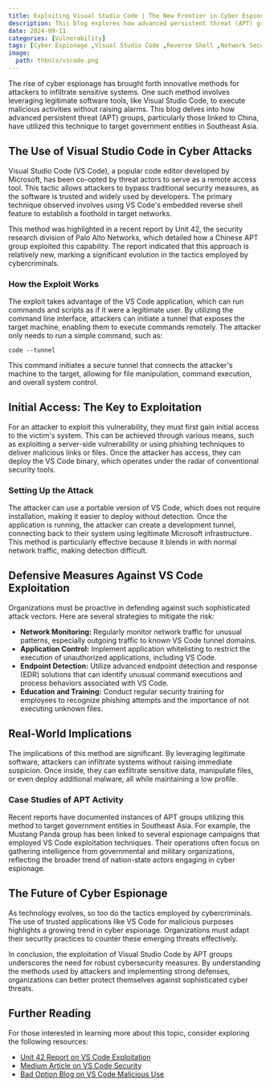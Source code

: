 ```yaml
---
title: Exploiting Visual Studio Code | The New Frontier in Cyber Espionage
description: This blog explores how advanced persistent threat (APT) groups are exploiting Visual Studio Code to infiltrate secure systems, focusing on recent cyber espionage campaigns targeting Southeast Asian government
date: 2024-09-11
categories: [Vulnerability]
tags: [Cyber Espionage ,Visual Studio Code ,Reverse Shell ,Network Security ,Threat Intelligence]
image:
  path: thbnls/vscode.png
---
```


The rise of cyber espionage has brought forth innovative methods for attackers to infiltrate sensitive systems. One such method involves leveraging legitimate software tools, like Visual Studio Code, to execute malicious activities without raising alarms. This blog delves into how advanced persistent threat (APT) groups, particularly those linked to China, have utilized this technique to target government entities in Southeast Asia.

The Use of Visual Studio Code in Cyber Attacks
----------------------------------------------

Visual Studio Code (VS Code), a popular code editor developed by Microsoft, has been co-opted by threat actors to serve as a remote access tool. This tactic allows attackers to bypass traditional security measures, as the software is trusted and widely used by developers. The primary technique observed involves using VS Code's embedded reverse shell feature to establish a foothold in target networks.

This method was highlighted in a recent report by Unit 42, the security research division of Palo Alto Networks, which detailed how a Chinese APT group exploited this capability. The report indicated that this approach is relatively new, marking a significant evolution in the tactics employed by cybercriminals.

### How the Exploit Works

The exploit takes advantage of the VS Code application, which can run commands and scripts as if it were a legitimate user. By utilizing the command line interface, attackers can initiate a tunnel that exposes the target machine, enabling them to execute commands remotely. The attacker only needs to run a simple command, such as:

    code --tunnel

This command initiates a secure tunnel that connects the attacker's machine to the target, allowing for file manipulation, command execution, and overall system control.

Initial Access: The Key to Exploitation
---------------------------------------

For an attacker to exploit this vulnerability, they must first gain initial access to the victim's system. This can be achieved through various means, such as exploiting a server-side vulnerability or using phishing techniques to deliver malicious links or files. Once the attacker has access, they can deploy the VS Code binary, which operates under the radar of conventional security tools.

### Setting Up the Attack

The attacker can use a portable version of VS Code, which does not require installation, making it easier to deploy without detection. Once the application is running, the attacker can create a development tunnel, connecting back to their system using legitimate Microsoft infrastructure. This method is particularly effective because it blends in with normal network traffic, making detection difficult.

Defensive Measures Against VS Code Exploitation
-----------------------------------------------

Organizations must be proactive in defending against such sophisticated attack vectors. Here are several strategies to mitigate the risk:

*   **Network Monitoring:** Regularly monitor network traffic for unusual patterns, especially outgoing traffic to known VS Code tunnel domains.
*   **Application Control:** Implement application whitelisting to restrict the execution of unauthorized applications, including VS Code.
*   **Endpoint Detection:** Utilize advanced endpoint detection and response (EDR) solutions that can identify unusual command executions and process behaviors associated with VS Code.
*   **Education and Training:** Conduct regular security training for employees to recognize phishing attempts and the importance of not executing unknown files.

Real-World Implications
-----------------------

The implications of this method are significant. By leveraging legitimate software, attackers can infiltrate systems without raising immediate suspicion. Once inside, they can exfiltrate sensitive data, manipulate files, or even deploy additional malware, all while maintaining a low profile.

### Case Studies of APT Activity

Recent reports have documented instances of APT groups utilizing this method to target government entities in Southeast Asia. For example, the Mustang Panda group has been linked to several espionage campaigns that employed VS Code exploitation techniques. Their operations often focus on gathering intelligence from governmental and military organizations, reflecting the broader trend of nation-state actors engaging in cyber espionage.

The Future of Cyber Espionage
-----------------------------

As technology evolves, so too do the tactics employed by cybercriminals. The use of trusted applications like VS Code for malicious purposes highlights a growing trend in cyber espionage. Organizations must adapt their security practices to counter these emerging threats effectively.

In conclusion, the exploitation of Visual Studio Code by APT groups underscores the need for robust cybersecurity measures. By understanding the methods used by attackers and implementing strong defenses, organizations can better protect themselves against sophisticated cyber threats.

Further Reading
---------------

For those interested in learning more about this topic, consider exploring the following resources:

*   [Unit 42 Report on VS Code Exploitation](https://unit42.paloaltonetworks.com/stately-taurus-abuses-vscode-southeast-asian-espionage/)
*   [Medium Article on VS Code Security](https://medium.com/@truvis.thornton/visual-studio-code-embedded-reverse-shell-and-how-to-block-create-sentinel-detection-and-add-e864ebafaf6d)
*   [Bad Option Blog on VS Code Malicious Use](https://badoption.eu/blog/2023/01/31/code_c2.html)